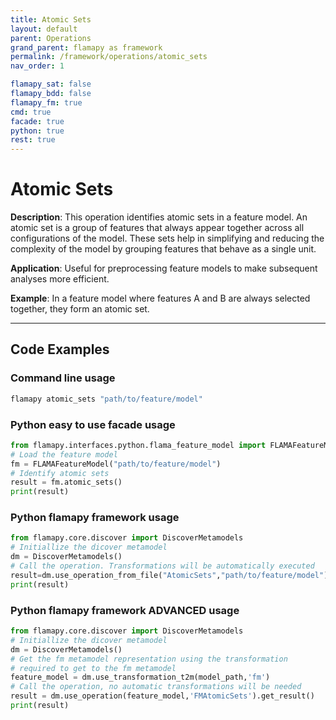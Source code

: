 ```yaml
---
title: Atomic Sets
layout: default
parent: Operations
grand_parent: flamapy as framework
permalink: /framework/operations/atomic_sets
nav_order: 1

flamapy_sat: false
flamapy_bdd: false
flamapy_fm: true
cmd: true
facade: true
python: true
rest: true
---
```


# Atomic Sets

**Description**: 
This operation identifies atomic sets in a feature model. An atomic set is a group of features that always appear together across all configurations of the model. These sets help in simplifying and reducing the complexity of the model by grouping features that behave as a single unit.

**Application**: 
Useful for preprocessing feature models to make subsequent analyses more efficient.

**Example**: 
In a feature model where features A and B are always selected together, they form an atomic set.

---
## Code Examples

### Command line usage
```bash
flamapy atomic_sets "path/to/feature/model"
```

### Python easy to use facade usage
```python
from flamapy.interfaces.python.flama_feature_model import FLAMAFeatureModel
# Load the feature model
fm = FLAMAFeatureModel("path/to/feature/model")
# Identify atomic sets
result = fm.atomic_sets()
print(result)
```

### Python flamapy framework usage
```python
from flamapy.core.discover import DiscoverMetamodels
# Initiallize the dicover metamodel
dm = DiscoverMetamodels()
# Call the operation. Transformations will be automatically executed
result=dm.use_operation_from_file("AtomicSets","path/to/feature/model")
print(result)
```
### Python flamapy framework **ADVANCED** usage
```python
from flamapy.core.discover import DiscoverMetamodels
# Initiallize the dicover metamodel
dm = DiscoverMetamodels()
# Get the fm metamodel representation using the transformation 
# required to get to the fm metamodel
feature_model = dm.use_transformation_t2m(model_path,'fm') 
# Call the operation, no automatic transformations will be needed
result = dm.use_operation(feature_model,'FMAtomicSets').get_result()
print(result)
```


